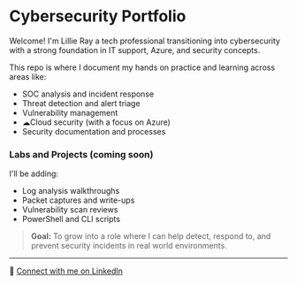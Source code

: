# Cybersecurity Portfolio

Welcome! I'm Lillie Ray  a tech professional transitioning into cybersecurity with a strong foundation in IT support, Azure, and security concepts.

This repo is where I document my hands on practice and learning across areas like:
-  SOC analysis and incident response
- Threat detection and alert triage
- Vulnerability management
- ☁Cloud security (with a focus on Azure)
- Security documentation and processes

### Labs and Projects (coming soon)
I'll be adding:
- Log analysis walkthroughs
- Packet captures and write-ups
- Vulnerability scan reviews
- PowerShell and CLI scripts

> **Goal:** To grow into a role where I can help detect, respond to, and prevent security incidents in real world environments.

---

🔗 [Connect with me on LinkedIn](https://www.linkedin.com/in/lillieray)
